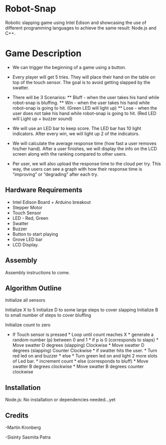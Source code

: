 Robot-Snap
==========

Robotic slapping game using Intel Edison and showcasing the use of different programming languages to achieve the same result: Node.js and C++.

Game Description
================

* We can trigger the beginning of a game using a button.

* Every player will get 5 tries. They will place their hand on the table on top of the touch sensor. The goal is to avoid getting slapped by the swatter.

* There will be 3 Scenarios:
** Bluff - when the user takes his hand while robot-snap is bluffing.
** Win - when the user takes his hand while robot–snap is going to hit. (Green LED will light up)
** Lose - when the user does not take his hand while robot–snap is going to hit. (Red LED will Light up + buzzer sound)

* We will use an LED bar to keep score. The LED bar has 10 light indicators. After every win, we will light up 2 of the indicators.

* We will calculate the average response time (how fast a user removes his/her hand). After a user finishes, we will display the info on the LCD screen along with the ranking compared to other users.

* Per user, we will also upload the response time to the cloud per try. This way, the users can see a graph with how their response time is “improving” or “degrading” after each try.

Hardware Requirements
---------------------

* Intel Edison Board + Arduino breakout
* Stepper Motor
* Touch Sensor
* LED - Red, Green
* Swatter
* Buzzer
* Button to start playing
* Grove LED bar
* LCD Display.

Assembly
--------
Assembly instructions to come.

Algorithm Outline
-----------------

Initialize all sensors

Initialize X to 5
Initialize D to some large steps to cover slapping
Initialize B to small number of steps to cover bluffing

Initialize count to zero

* If Touch sensor is pressed
        * Loop until count reaches X
                * generate a random number (p) between 0 and 1
                * if p is 0 (corresponds to slaps)
                        * Move swatter D degrees (slapping) Clockwise
                        * Move swatter D degrees (slapping) Counter Clockwise
                        * if swatter hits the user.
                                * Turn red led on and buzzer
                        * else
                                * Turn green led on and light 2 more slots of Led bar.
                        * increment count
                * else (corresponds to bluff)
                        * Move swatter B degrees clockwise
                        * Move swatter B degrees counter clockwise

Installation
------------
Node.js:
No installation or dependencies needed...yet 

Credits
-------
-Martin Kronberg

-Sisinty Sasmita Patra

